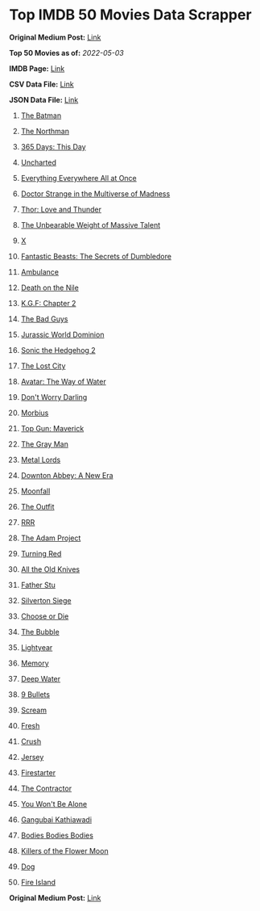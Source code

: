 # Top IMDB 50 Movies Data Scrapper

**Original Medium Post:** [Link](https://medium.com/@nishantsahoo/which-movie-should-i-watch-5c83a3c0f5b1) 

**Top 50 Movies as of:** _2022-05-03_

**IMDB Page:** [Link](http://www.imdb.com/search/title?release_date=2022,2022&title_type=feature)

**CSV Data File:** [Link](/Data/data.csv)

**JSON Data File:** [Link](/Data/data.json)

1. [The Batman](https://www.imdb.com/title/tt1877830/?ref_=adv_li_tt)

2. [The Northman](https://www.imdb.com/title/tt11138512/?ref_=adv_li_tt)

3. [365 Days: This Day](https://www.imdb.com/title/tt12996154/?ref_=adv_li_tt)

4. [Uncharted](https://www.imdb.com/title/tt1464335/?ref_=adv_li_tt)

5. [Everything Everywhere All at Once](https://www.imdb.com/title/tt6710474/?ref_=adv_li_tt)

6. [Doctor Strange in the Multiverse of Madness](https://www.imdb.com/title/tt9419884/?ref_=adv_li_tt)

7. [Thor: Love and Thunder](https://www.imdb.com/title/tt10648342/?ref_=adv_li_tt)

8. [The Unbearable Weight of Massive Talent](https://www.imdb.com/title/tt11291274/?ref_=adv_li_tt)

9. [X](https://www.imdb.com/title/tt13560574/?ref_=adv_li_tt)

10. [Fantastic Beasts: The Secrets of Dumbledore](https://www.imdb.com/title/tt4123432/?ref_=adv_li_tt)

11. [Ambulance](https://www.imdb.com/title/tt4998632/?ref_=adv_li_tt)

12. [Death on the Nile](https://www.imdb.com/title/tt7657566/?ref_=adv_li_tt)

13. [K.G.F: Chapter 2](https://www.imdb.com/title/tt10698680/?ref_=adv_li_tt)

14. [The Bad Guys](https://www.imdb.com/title/tt8115900/?ref_=adv_li_tt)

15. [Jurassic World Dominion](https://www.imdb.com/title/tt8041270/?ref_=adv_li_tt)

16. [Sonic the Hedgehog 2](https://www.imdb.com/title/tt12412888/?ref_=adv_li_tt)

17. [The Lost City](https://www.imdb.com/title/tt13320622/?ref_=adv_li_tt)

18. [Avatar: The Way of Water](https://www.imdb.com/title/tt1630029/?ref_=adv_li_tt)

19. [Don't Worry Darling](https://www.imdb.com/title/tt10731256/?ref_=adv_li_tt)

20. [Morbius](https://www.imdb.com/title/tt5108870/?ref_=adv_li_tt)

21. [Top Gun: Maverick](https://www.imdb.com/title/tt1745960/?ref_=adv_li_tt)

22. [The Gray Man](https://www.imdb.com/title/tt1649418/?ref_=adv_li_tt)

23. [Metal Lords](https://www.imdb.com/title/tt12141112/?ref_=adv_li_tt)

24. [Downton Abbey: A New Era](https://www.imdb.com/title/tt11703710/?ref_=adv_li_tt)

25. [Moonfall](https://www.imdb.com/title/tt5834426/?ref_=adv_li_tt)

26. [The Outfit](https://www.imdb.com/title/tt14114802/?ref_=adv_li_tt)

27. [RRR](https://www.imdb.com/title/tt8178634/?ref_=adv_li_tt)

28. [The Adam Project](https://www.imdb.com/title/tt2463208/?ref_=adv_li_tt)

29. [Turning Red](https://www.imdb.com/title/tt8097030/?ref_=adv_li_tt)

30. [All the Old Knives](https://www.imdb.com/title/tt3706352/?ref_=adv_li_tt)

31. [Father Stu](https://www.imdb.com/title/tt14439896/?ref_=adv_li_tt)

32. [Silverton Siege](https://www.imdb.com/title/tt18563148/?ref_=adv_li_tt)

33. [Choose or Die](https://www.imdb.com/title/tt11514780/?ref_=adv_li_tt)

34. [The Bubble](https://www.imdb.com/title/tt13610562/?ref_=adv_li_tt)

35. [Lightyear](https://www.imdb.com/title/tt10298810/?ref_=adv_li_tt)

36. [Memory](https://www.imdb.com/title/tt11827628/?ref_=adv_li_tt)

37. [Deep Water](https://www.imdb.com/title/tt2180339/?ref_=adv_li_tt)

38. [9 Bullets](https://www.imdb.com/title/tt13680520/?ref_=adv_li_tt)

39. [Scream](https://www.imdb.com/title/tt11245972/?ref_=adv_li_tt)

40. [Fresh](https://www.imdb.com/title/tt13403046/?ref_=adv_li_tt)

41. [Crush](https://www.imdb.com/title/tt15096128/?ref_=adv_li_tt)

42. [Jersey](https://www.imdb.com/title/tt5301942/?ref_=adv_li_tt)

43. [Firestarter](https://www.imdb.com/title/tt1798632/?ref_=adv_li_tt)

44. [The Contractor](https://www.imdb.com/title/tt10323676/?ref_=adv_li_tt)

45. [You Won't Be Alone](https://www.imdb.com/title/tt8296030/?ref_=adv_li_tt)

46. [Gangubai Kathiawadi](https://www.imdb.com/title/tt10083340/?ref_=adv_li_tt)

47. [Bodies Bodies Bodies](https://www.imdb.com/title/tt8110652/?ref_=adv_li_tt)

48. [Killers of the Flower Moon](https://www.imdb.com/title/tt5537002/?ref_=adv_li_tt)

49. [Dog](https://www.imdb.com/title/tt11252248/?ref_=adv_li_tt)

50. [Fire Island](https://www.imdb.com/title/tt15218000/?ref_=adv_li_tt)

**Original Medium Post:** [Link](https://medium.com/@nishantsahoo/which-movie-should-i-watch-5c83a3c0f5b1) 

